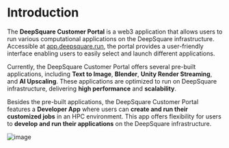 # Introduction

The **DeepSquare Customer Portal** is a web3 application that allows users to run various computational applications on the DeepSquare infrastructure. Accessible at [app.deepsquare.run](app.deepsquare.run), the portal provides a user-friendly interface enabling users to easily select and launch different applications.

Currently, the DeepSquare Customer Portal offers several pre-built applications, including **Text to Image**, **Blender**, **Unity Render Streaming**, and **AI Upscaling**. These applications are optimized to run on DeepSquare infrastructure, delivering **high performance** and **scalability**.

Besides the pre-built applications, the DeepSquare Customer Portal features a **Developer App** where users can **create and run their customized jobs** in an HPC environment. This app offers flexibility for users to **develop and run their applications** on the DeepSquare infrastructure.

![image](https://user-images.githubusercontent.com/29931035/226669719-b0a77a3a-16bc-437e-ae8f-203af75c9527.png)
